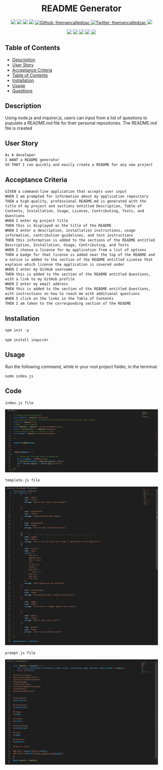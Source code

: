 <h1 align="center">README Generator </h1>

<p align="center">
    <img src="https://img.shields.io/github/repo-size/themancalledzac/README-Creator" />
    <img src="https://img.shields.io/github/languages/top/themancalledzac/README-Creator"  />
    <img src="https://img.shields.io/github/issues/themancalledzac/README-Creator" />
    <img src="https://img.shields.io/github/last-commit/themancalledzac/README-Creator" >
    <a href="https://github.com/themancalledzac">
        <img alt="Github: themancalledzac" src="https://img.shields.io/github/followers/themancalledzac?style=social" target="_blank" />
    </a>
    <a href="https://twitter.com/themancalledzac">
        <img alt="Twitter: themancalledzac" src="https://img.shields.io/twitter/follow/themancalledzac.svg?style=social" target="_blank" />
    </a>
    <img src="https://img.shields.io/github/followers/themancalledzac?style=social" />
</p>
  
<p align="center">
    <img src="https://img.shields.io/badge/Javascript-yellow" />
    <img src="https://img.shields.io/badge/jQuery-blue"  />
    <img src="https://img.shields.io/badge/-node.js-green" />
    <img src="https://img.shields.io/badge/-inquirer-red" >
    <img src="https://img.shields.io/badge/-json-orange" />
</p>

## Table of Contents

- [Description](#description)
- [User Story](#user-story)
- [Acceptance Criteria](#acceptance-criteria)
- [Table of Contents](#table-of-contents)
- [Installation](#installation)
- [Usage](#usage)
- [Questions](#questions)

## Description

Using node.js and inquirer.js, users can input from a list of questions to pupulate a README.md file for their personal repositories.
The README.md file is created

## User Story

```
As A developer
I WANT a README generator
SO THAT I can quickly and easily create a README for any new project
```

## Acceptance Criteria

```
GIVEN a command-line application that accepts user input
WHEN I am prompted for information about my application repository
THEN a high-quality, professional README.md is generated with the title of my project and sections entitled Description, Table of Contents, Installation, Usage, License, Contributing, Tests, and Questions
WHEN I enter my project title
THEN this is displayed as the title of the README
WHEN I enter a description, installation instructions, usage information, contribution guidelines, and test instructions
THEN this information is added to the sections of the README entitled Description, Installation, Usage, Contributing, and Tests
WHEN I choose a license for my application from a list of options
THEN a badge for that license is added near the top of the README and a notice is added to the section of the README entitled License that explains which license the application is covered under
WHEN I enter my GitHub username
THEN this is added to the section of the README entitled Questions, with a link to my GitHub profile
WHEN I enter my email address
THEN this is added to the section of the README entitled Questions, with instructions on how to reach me with additional questions
WHEN I click on the links in the Table of Contents
THEN I am taken to the corresponding section of the README
```

## Installation

```
npm init -y

npm install inquirer
```

## Usage

Run the following command, while in your root project folder, in the terminal:

```
node index.js
```

## Code

```
index.js file
```

![index.js file](./assets/images/hw09_01.PNG)

```
template.js file
```

![template.js file](./assets/images/hw09_02.PNG)

```
prompt.js file
```

![prompt.js file](./assets/images/hw09_03.PNG)
